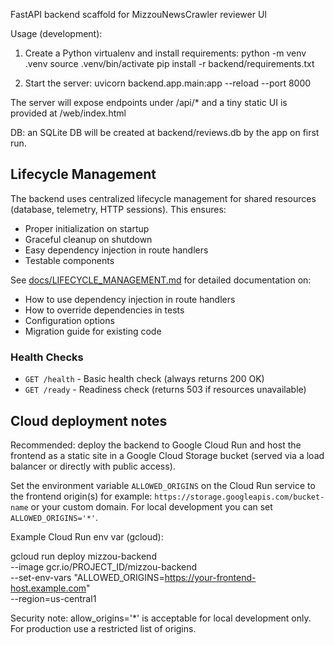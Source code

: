 FastAPI backend scaffold for MizzouNewsCrawler reviewer UI

Usage (development):

1. Create a Python virtualenv and install requirements:
   python -m venv .venv
   source .venv/bin/activate
   pip install -r backend/requirements.txt

2. Start the server:
   uvicorn backend.app.main:app --reload --port 8000

The server will expose endpoints under /api/* and a tiny static UI is provided at /web/index.html

DB: an SQLite DB will be created at backend/reviews.db by the app on first run.

## Lifecycle Management

The backend uses centralized lifecycle management for shared resources (database, telemetry, HTTP sessions). This ensures:

- Proper initialization on startup
- Graceful cleanup on shutdown
- Easy dependency injection in route handlers
- Testable components

See [docs/LIFECYCLE_MANAGEMENT.md](../docs/LIFECYCLE_MANAGEMENT.md) for detailed documentation on:
- How to use dependency injection in route handlers
- How to override dependencies in tests
- Configuration options
- Migration guide for existing code

### Health Checks

- `GET /health` - Basic health check (always returns 200 OK)
- `GET /ready` - Readiness check (returns 503 if resources unavailable)

Cloud deployment notes
----------------------

Recommended: deploy the backend to Google Cloud Run and host the frontend as a static site
in a Google Cloud Storage bucket (served via a load balancer or directly with public access).

Set the environment variable `ALLOWED_ORIGINS` on the Cloud Run service to the frontend origin(s)
for example: `https://storage.googleapis.com/bucket-name` or your custom domain. For local
development you can set `ALLOWED_ORIGINS='*'`.

Example Cloud Run env var (gcloud):

   gcloud run deploy mizzou-backend \
      --image gcr.io/PROJECT_ID/mizzou-backend \
      --set-env-vars "ALLOWED_ORIGINS=https://your-frontend-host.example.com" \
      --region=us-central1

Security note: allow_origins='*' is acceptable for local development only. For production use a
restricted list of origins.
